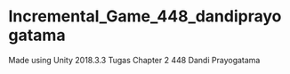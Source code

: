 # Incremental_Game_448_dandiprayogatama
Made using Unity 2018.3.3
Tugas Chapter 2
448 Dandi Prayogatama
